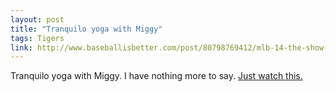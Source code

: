 ```yaml
---
layout: post
title: "Tranquilo yoga with Miggy"
tags: Tigers
link: http://www.baseballisbetter.com/post/80798769412/mlb-14-the-show-tranquilo-yoga-with-miguel
---
```


Tranquilo yoga with Miggy.  I have nothing more to say.  [Just watch this.](http://www.baseballisbetter.com/post/80798769412/mlb-14-the-show-tranquilo-yoga-with-miguel)
